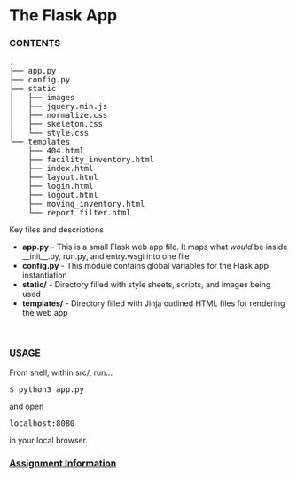 <h1>The Flask App</h1>

<h3>CONTENTS</h3>
<pre>
.
├── app.py
├── config.py
├── static
│   ├── images
│   ├── jquery.min.js
│   ├── normalize.css
│   ├── skeleton.css
│   └── style.css
└── templates
    ├── 404.html
    ├── facility_inventory.html
    ├── index.html
    ├── layout.html
    ├── login.html
    ├── logout.html
    ├── moving_inventory.html
    └── report_filter.html
</pre>

Key files and descriptions
<ul>
    <li><b>app.py</b> - This is a small Flask web app file. It maps what <i>would</i> be inside __init__.py, run.py, and entry.wsgi into one file</li>
    <li><b>config.py</b> - This module contains global variables for the Flask app instantiation</li>
    <li><b>static/</b> - Directory filled with style sheets, scripts, and images being used</li>
    <li><b>templates/</b> - Directory filled with Jinja outlined HTML files for rendering the web app</li>
</ul>
<br>

<h3>USAGE</h3>
From shell, within src/, run...
<pre>
$ python3 app.py
</pre>
and open
<pre>
localhost:8080
</pre>
in your local browser.

<br>

<a href="https://classes.cs.uoregon.edu//17W/cis322/assignments/"><h3>Assignment Information</h3></a>